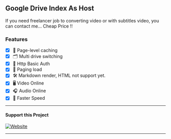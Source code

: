 ## Google Drive Index As Host

If you need freelancer job to converting video or with subtitles video, you can contact me... Cheap Price !!

### Features

- [x] 👑 Page-level caching
- [x] 🗂 Multi drive switching
- [x] 🔐 Http Basic Auth
- [x] 🎯 Paging load
- [x] 🛠 Markdown render, HTML not support yet.
- [x] 🖥 Video Online
- [x] 🎧 Audio Online
- [x] 🚀 Faster Speed

---

#### Support this Project

[![Website](https://www.buymeacoffee.com/assets/img/custom_images/purple_img.png)](https://www.buymeacoffee.com/candro)

***
